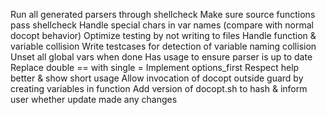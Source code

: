 Run all generated parsers through shellcheck
Make sure source functions pass shellcheck
Handle special chars in var names (compare with normal docopt behavior)
Optimize testing by not writing to files
Handle function & variable collision
Write testcases for detection of variable naming collision
Unset all global vars when done
Has usage to ensure parser is up to date
Replace double == with single =
Implement options_first
Respect help better & show short usage
Allow invocation of docopt outside guard by creating variables in function
Add version of docopt.sh to hash & inform user whether update made any changes
